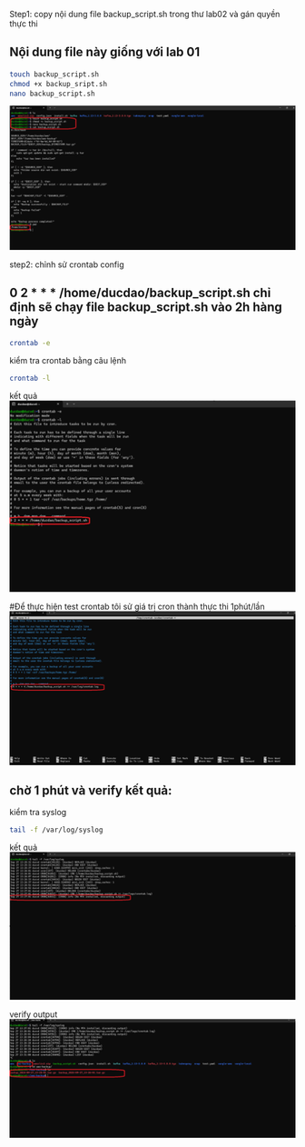 Step1: copy nội dung file backup_script.sh trong thư lab02 và gán quyền thực thi
## Nội dung file này giống với lab 01
```bash
touch backup_script.sh
chmod +x backup_sript.sh
nano backup_script.sh
```
![image](./images/step1.png)

step2: chỉnh sử crontab config
## 0 2 * * * /home/ducdao/backup_script.sh chỉ định sẽ chạy file backup_script.sh vào 2h hàng ngày

```bash
crontab -e
```

kiểm tra crontab bằng câu lệnh
```bash
crontab -l
```
kết quả
![image](./images/step2.png)

#Để thực hiện test crontab tôi sử giá trị cron thành thực thi 1phút/lần
![image](./images/crontab.png)

## chờ 1 phút và verify kết quả:
kiểm tra syslog

```bash
tail -f /var/log/syslog
```
kết quả
![image](./images/taillog.png)

verify output
![image](./images/image.png)